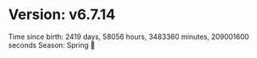 # Version: v6.7.14
Time since birth: 2419 days, 58056 hours, 3483360 minutes, 209001600 seconds
Season: Spring 🌸
